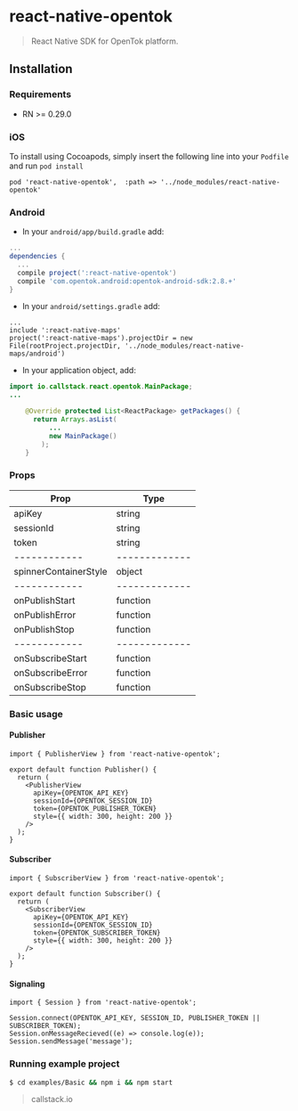 react-native-opentok
====================

> React Native SDK for OpenTok platform.

## Installation

### Requirements
- RN >= 0.29.0

### iOS

To install using Cocoapods, simply insert the following line into your `Podfile` and run `pod install`

`pod 'react-native-opentok',  :path => '../node_modules/react-native-opentok'`

### Android


- In your `android/app/build.gradle` add:
```groovy
...
dependencies {
  ...
  compile project(':react-native-opentok')
  compile 'com.opentok.android:opentok-android-sdk:2.8.+'
}
```

- In your `android/settings.gradle` add:
```
...
include ':react-native-maps'
project(':react-native-maps').projectDir = new File(rootProject.projectDir, '../node_modules/react-native-maps/android')
```

- In your application object, add:

```java
import io.callstack.react.opentok.MainPackage;
...

    @Override protected List<ReactPackage> getPackages() {
      return Arrays.asList(
          ...
          new MainPackage()
        );
    }
```

### Props

Prop | Type  
------------ | -------------
apiKey | string
sessionId | string
token | string
------------ | -------------
spinnerContainerStyle | object || number
------------ | -------------
onPublishStart | function
onPublishError | function
onPublishStop | function
------------ | -------------
onSubscribeStart | function
onSubscribeError | function
onSubscribeStop | function

### Basic usage

#### Publisher

```
import { PublisherView } from 'react-native-opentok';

export default function Publisher() {
  return (
    <PublisherView
      apiKey={OPENTOK_API_KEY}
      sessionId={OPENTOK_SESSION_ID}
      token={OPENTOK_PUBLISHER_TOKEN}
      style={{ width: 300, height: 200 }}
    />
  );
}
```

#### Subscriber

```
import { SubscriberView } from 'react-native-opentok';

export default function Subscriber() {
  return (
    <SubscriberView
      apiKey={OPENTOK_API_KEY}
      sessionId={OPENTOK_SESSION_ID}
      token={OPENTOK_SUBSCRIBER_TOKEN}
      style={{ width: 300, height: 200 }}
    />
  );
}
```

#### Signaling

```
import { Session } from 'react-native-opentok';

Session.connect(OPENTOK_API_KEY, SESSION_ID, PUBLISHER_TOKEN || SUBSCRIBER_TOKEN);
Session.onMessageRecieved((e) => console.log(e));
Session.sendMessage('message');
```

### Running example project

```bash
$ cd examples/Basic && npm i && npm start
```


> callstack.io

